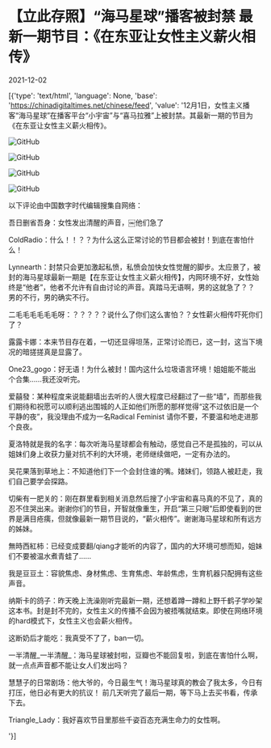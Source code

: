 # 【立此存照】“海马星球”播客被封禁  最新一期节目：《在东亚让女性主义薪火相传》

2021-12-02

[{'type': 'text/html', 'language': None, 'base': 'https://chinadigitaltimes.net/chinese/feed', 'value': '12月1日，女性主义播客“海马星球”在播客平台“小宇宙”与“喜马拉雅”上被封禁。其最新一期的节目为《在东亚让女性主义薪火相传》。

![GitHub](https://chinadigitaltimes.net/chinese/files/2021/12/IMG_4272.jpg)

![GitHub](https://chinadigitaltimes.net/chinese/files/2021/12/IMG_4273.jpg)

![GitHub](https://chinadigitaltimes.net/chinese/files/2021/12/IMG_4274.jpg)

![GitHub](https://chinadigitaltimes.net/chinese/files/2021/12/IMG_4276.jpg)

以下评论由中国数字时代编辑搜集自网络：



吾日删省吾身：女性发出清醒的声音，￼他们急了

ColdRadio：什么！！？？为什么这么正常讨论的节目都会被封！到底在害怕什么！

Lynnearth：封禁只会更加激起私愤，私愤会加快女性觉醒的脚步。太应景了，被封的海马星球最新一期是【在东亚让女性主义薪火相传】，内网环境不好，女性始终是“他者”，他者不允许有自由讨论的声音。真踏马无语啊，男的这就急了？？ 男的不行，男的确实不行。

二毛毛毛毛毛毛呀：？？？？？说什么了你们这么害怕？？女性薪火相传吓死你们了？

露露卡娜：本来节目存在着，一切还显得坦荡，正常讨论而已，这一封，这当下境况的暗搓搓真是显露了。

One23_gogo：好无语！为什么被封！国内这什么垃圾语言环境！姐姐能不能出个合集……我还没听完。

爱囍發：某种程度来说能翻墙出去听的人很大程度已经翻过了一些“墙”，而那些我们期待和祝愿可以顺利逃出围城的人正如他们所愿的那样觉得“这不过依旧是一个平静的夜”，我没理由不成为一名Radical Feminist 请你不要，不要温和地走进那个良夜。

夏洛特就是我的名字：每次听海马星球都会有触动，感觉自己不是孤独的，可以从姐妹们身上收获力量对抗不利的大环境，老师继续做吧，一定有办法的。

吴花果落到草地上：不知道他们下一个会封住谁的嘴。媎妹们，领路人被赶走，我们自己要学会探路。

切柴有一肥关的：刚在群里看到相关消息然后搜了小宇宙和喜马真的不见了，真的忍不住哭出来。谢谢你们的节目，开智就像重生，开启“第三只眼”后即使看到的世界是满目疮痍，但就像最新一期节目说的，“薪火相传”。谢谢海马星球和所有远方的姊妹。

無時西紅柿：已经变成要翻/qiang才能听的内容了，国内的大环境可想而知，姐妹们不要被温水煮青蛙了……

我是豆豆土：容貌焦虑、身材焦虑、生育焦虑、年龄焦虑，生育机器只配拥有这些声音。

纳斯卡的鸽子：昨天晚上洗澡刚听完最新一期，还想着蹲一蹲和上野千鹤子学吵架这本书。封是封不完的，女性主义的传播不会因为被捂嘴就结束。即使在网络环境的hard模式下，女性主义也会薪火相传。

这断奶后才能吃：我真受不了了，ban一切。

一半清醒_一半清醒_：海马星球被封啦，豆瓣也不能回复啦，到底在害怕什么啊，就一点点声音都不能让女人们发出吗？

慧慧子的日常剧场：他大爷的，今日最生气！海马星球真的教会了我太多，今日有打压，他日必有更大的抗议！ 前几天听完了最后一期，等下马上去买书看，传承下去。

Triangle_Lady：我好喜欢节目里那些千姿百态充满生命力的女性啊。

'}]